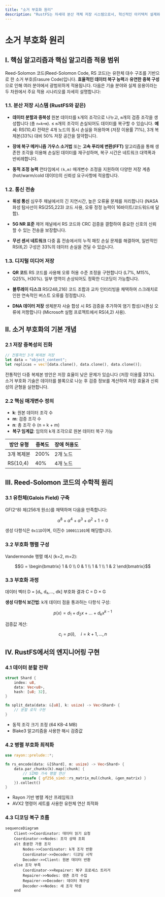 ```yaml
---
title: "소거 부호화 원리"
description: "RustFS는 차세대 분산 객체 저장 시스템으로서, 혁신적인 아키텍처 설계와 메모리 안전 특성을 통해 클라우드 저장 분야에서 독특한 장점을 보여줍니다. 핵심 혁신 중 하나는 Reed-Solomon 소거 부호화의 심층적 적용입니다."
---
```


# 소거 부호화 원리

## I. 핵심 알고리즘과 핵심 알고리즘 적용 범위

Reed-Solomon 코드(Reed-Solomon Code, RS 코드)는 유한체 대수 구조를 기반으로 한 소거 부호(Erasure Code)입니다. **효율적인 데이터 복구 능력**과 **유연한 중복 구성**으로 인해 여러 분야에서 광범위하게 적용됩니다. 다음은 기술 분야와 실제 응용이라는 두 차원에서 주요 적용 시나리오를 자세히 설명합니다:

### 1.1. 분산 저장 시스템 (RustFS와 같은)
- **데이터 분할과 중복성**
  원본 데이터를 `k`개의 조각으로 나누고, `m`개의 검증 조각을 생성합니다 (총 `n=k+m`). ≤ `m`개의 조각이 손실되어도 데이터를 복구할 수 있습니다.
  **예시**: RS(10,4) 전략은 4개 노드의 동시 손실을 허용하며 (저장 이용률 71%), 3개 복제본(33%) 대비 50% 저장 공간을 절약합니다.

- **장애 복구 메커니즘**
  **가우스 소거법** 또는 **고속 푸리에 변환(FFT)** 알고리즘을 통해 생존한 조각을 이용해 손실된 데이터를 재구성하며, 복구 시간은 네트워크 대역폭과 반비례합니다.

- **동적 조정 능력**
  런타임에서 `(k,m)` 매개변수 조정을 지원하여 다양한 저장 계층(hot/warm/cold 데이터)의 신뢰성 요구사항에 적응합니다.

### 1.2. 통신 전송
- **위성 통신**
  심우주 채널에서의 긴 지연시간, 높은 오류율 문제를 처리합니다 (NASA 화성 탐사선이 RS(255,223) 코드 사용, 오류 정정 능력이 16바이트/코드워드에 달함).

- **5G NR 표준**
  제어 채널에서 RS 코드와 CRC 검증을 결합하여 중요한 신호의 신뢰할 수 있는 전송을 보장합니다.

- **무선 센서 네트워크**
  다중 홉 전송에서의 누적 패킷 손실 문제를 해결하며, 일반적인 RS(6,2) 구성은 33%의 데이터 손실을 견딜 수 있습니다.

### 1.3. 디지털 미디어 저장
- **QR 코드**
  RS 코드를 사용해 오류 허용 수준 조정을 구현합니다 (L7%, M15%, Q25%, H30%). 일부 영역이 손상되어도 정확한 디코딩이 가능합니다.

- **블루레이 디스크**
  RS(248,216) 코드 조합과 교차 인터리빙을 채택하여 스크래치로 인한 연속적인 버스트 오류를 정정합니다.

- **DNA 데이터 저장**
  생체분자 사슬 합성 시 RS 검증을 추가하여 염기 합성/시퀀싱 오류에 저항합니다 (Microsoft 실험 프로젝트에서 RS(4,2) 사용).

## II. 소거 부호화의 기본 개념

### 2.1 저장 중복성의 진화
```rust
// 전통적인 3개 복제본 저장
let data = "object_content";
let replicas = vec![data.clone(), data.clone(), data.clone()];
```
전통적인 다중 복제본 방안은 저장 효율이 낮은 문제가 있습니다 (저장 이용률 33%). 소거 부호화 기술은 데이터를 블록으로 나눈 후 검증 정보를 계산하여 저장 효율과 신뢰성의 균형을 실현합니다.

### 2.2 핵심 매개변수 정의
- **k**: 원본 데이터 조각 수
- **m**: 검증 조각 수
- **n**: 총 조각 수 (n = k + m)
- **복구 임계값**: 임의의 k개 조각으로 원본 데이터 복구 가능

| 방안 유형 | 중복도 | 장애 허용도 |
|------------|----------|------------|
| 3개 복제본 | 200% | 2개 노드 |
| RS(10,4) | 40% | 4개 노드 |

## III. Reed-Solomon 코드의 수학적 원리

### 3.1 유한체(Galois Field) 구축
GF(2^8) 체(256개 원소)를 채택하며 다음을 만족합니다:
```math
α^8 + α^4 + α^3 + α^2 + 1 = 0
```
생성 다항식은 `0x11D`이며, 이진수 `100011101`에 해당합니다.

### 3.2 부호화 행렬 구성
Vandermonde 행렬 예시 (k=2, m=2):
```math
G = \begin{bmatrix}
1 & 0 \\
0 & 1 \\
1 & 1 \\
1 & 2
\end{bmatrix}
```

### 3.3 부호화 과정
데이터 벡터 D = [d₁, d₂,..., dk]
부호화 결과 C = D × G

**생성 다항식 보간법**:
k개 데이터 점을 통과하는 다항식 구성:
```math
p(x) = d_1 + d_2x + ... + d_kx^{k-1}
```
검증값 계산:
```math
c_i = p(i), \quad i = k+1,...,n
```

## IV. RustFS에서의 엔지니어링 구현

### 4.1 데이터 분할 전략
```rust
struct Shard {
    index: u8,
    data: Vec<u8>,
    hash: [u8; 32],
}

fn split_data(data: &[u8], k: usize) -> Vec<Shard> {
    // 분할 로직 구현
}
```
- 동적 조각 크기 조정 (64 KB-4 MB)
- Blake3 알고리즘을 사용한 해시 검증값

### 4.2 병렬 부호화 최적화
```rust
use rayon::prelude::*;

fn rs_encode(data: &[Shard], m: usize) -> Vec<Shard> {
    data.par_chunks(k).map(|chunk| {
        // SIMD 가속 행렬 연산
        unsafe { gf256_simd::rs_matrix_mul(chunk, &gen_matrix) }
    }).collect()
}
```
- Rayon 기반 병렬 계산 프레임워크
- AVX2 명령어 세트를 사용한 유한체 연산 최적화

### 4.3 디코딩 복구 흐름
```mermaid
sequenceDiagram
    Client->>Coordinator: 데이터 읽기 요청
    Coordinator->>Nodes: 조각 상태 조회
    alt 충분한 가용 조각
        Nodes->>Coordinator: k개 조각 반환
        Coordinator->>Decoder: 디코딩 시작
        Decoder->>Client: 원본 데이터 반환
    else 조각 부족
        Coordinator->>Repairer: 복구 프로세스 트리거
        Repairer->>Nodes: 생존 조각 수집
        Repairer->>Decoder: 데이터 재구성
        Decoder->>Nodes: 새 조각 작성
    end
```


